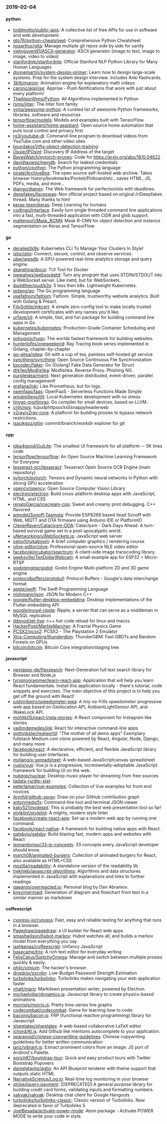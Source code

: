 ### 2019-02-04

#### python
* [toddmotto/public-apis](https://github.com/toddmotto/public-apis): A collective list of free APIs for use in software and web development.
* [gto76/python-cheatsheet](https://github.com/gto76/python-cheatsheet): Comprehensive Python Cheatsheet
* [nosarthur/gita](https://github.com/nosarthur/gita): Manage multiple git repos side by side for sanity
* [vietnguyen91/ASCII-generator](https://github.com/vietnguyen91/ASCII-generator): ASCII generator (image to text, image to image, video to video)
* [stanfordnlp/stanfordnlp](https://github.com/stanfordnlp/stanfordnlp): Official Stanford NLP Python Library for Many Human Languages
* [donnemartin/system-design-primer](https://github.com/donnemartin/system-design-primer): Learn how to design large-scale systems. Prep for the system design interview. Includes Anki flashcards.
* [3b1b/manim](https://github.com/3b1b/manim): Animation engine for explanatory math videos
* [caronc/apprise](https://github.com/caronc/apprise): Apprise - Push Notifications that work with just about every platform!
* [TheAlgorithms/Python](https://github.com/TheAlgorithms/Python): All Algorithms implemented in Python
* [rsms/inter](https://github.com/rsms/inter): The Inter font family
* [vinta/awesome-python](https://github.com/vinta/awesome-python): A curated list of awesome Python frameworks, libraries, software and resources
* [tensorflow/models](https://github.com/tensorflow/models): Models and examples built with TensorFlow
* [home-assistant/home-assistant](https://github.com/home-assistant/home-assistant):  Open source home automation that puts local control and privacy first
* [rg3/youtube-dl](https://github.com/rg3/youtube-dl): Command-line program to download videos from YouTube.com and other video sites
* [bourdakos1/tfjs-object-detection-training](https://github.com/bourdakos1/tfjs-object-detection-training): 
* [j3ssie/IPOsint](https://github.com/j3ssie/IPOsint): Discovery IP Address of the target
* [BayesWatch/pytorch-prunes](https://github.com/BayesWatch/pytorch-prunes): Code for https://arxiv.org/abs/1810.04622
* [davidtavarez/pwndb](https://github.com/davidtavarez/pwndb): Search for leaked credentials
* [python/cpython](https://github.com/python/cpython): The Python programming language
* [pirate/ArchiveBox](https://github.com/pirate/ArchiveBox):  The open source self-hosted web archive. Takes browser history/bookmarks/Pocket/Pinboard/etc., saves HTML, JS, PDFs, media, and more...
* [django/django](https://github.com/django/django): The Web framework for perfectionists with deadlines.
* [deepfakes/faceswap](https://github.com/deepfakes/faceswap): Non official project based on original /r/Deepfakes thread. Many thanks to him!
* [keras-team/keras](https://github.com/keras-team/keras): Deep Learning for humans
* [codingo/Interlace](https://github.com/codingo/Interlace): Easily turn single threaded command line applications into a fast, multi-threaded application with CIDR and glob support.
* [matterport/Mask_RCNN](https://github.com/matterport/Mask_RCNN): Mask R-CNN for object detection and instance segmentation on Keras and TensorFlow

#### go
* [derailed/k9s](https://github.com/derailed/k9s):  Kubernetes CLI To Manage Your Clusters In Style!
* [istio/istio](https://github.com/istio/istio): Connect, secure, control, and observe services.
* [uber/aresdb](https://github.com/uber/aresdb): A GPU-powered real-time analytics storage and query engine.
* [skanehira/docui](https://github.com/skanehira/docui): TUI Tool for Docker
* [joewalnes/websocketd](https://github.com/joewalnes/websocketd): Turn any program that uses STDIN/STDOUT into a WebSocket server. Like inetd, but for WebSockets.
* [ibuildthecloud/k3s](https://github.com/ibuildthecloud/k3s): 5 less then k8s. Lightweight Kubernetes.
* [golang/go](https://github.com/golang/go): The Go programming language
* [usefathom/fathom](https://github.com/usefathom/fathom): Fathom. Simple, trustworthy website analytics. Built with Golang & Preact.
* [FiloSottile/mkcert](https://github.com/FiloSottile/mkcert): A simple zero-config tool to make locally trusted development certificates with any names you'd like.
* [urfave/cli](https://github.com/urfave/cli): A simple, fast, and fun package for building command line apps in Go
* [kubernetes/kubernetes](https://github.com/kubernetes/kubernetes): Production-Grade Container Scheduling and Management
* [gohugoio/hugo](https://github.com/gohugoio/hugo): The worlds fastest framework for building websites.
* [hunterloftis/oneweekend](https://github.com/hunterloftis/oneweekend): Ray Tracing book series implemented in Golang, chapter-by-chapter
* [go-gitea/gitea](https://github.com/go-gitea/gitea): Git with a cup of tea, painless self-hosted git service
* [syncthing/syncthing](https://github.com/syncthing/syncthing): Open Source Continuous File Synchronization
* [bxcodec/faker](https://github.com/bxcodec/faker): Go (Golang) Fake Data Generator for Struct
* [drk1wi/Modlishka](https://github.com/drk1wi/Modlishka): Modlishka. Reverse Proxy. Phishing NG.
* [purpleidea/mgmt](https://github.com/purpleidea/mgmt): Next generation distributed, event-driven, parallel config management!
* [grafana/loki](https://github.com/grafana/loki): Like Prometheus, but for logs.
* [openfaas/faas](https://github.com/openfaas/faas): OpenFaaS - Serverless Functions Made Simple
* [windmilleng/tilt](https://github.com/windmilleng/tilt): Local Kubernetes development with no stress
* [tinygo-org/tinygo](https://github.com/tinygo-org/tinygo): Go compiler for small devices, based on LLVM.
* [cnlh/nps](https://github.com/cnlh/nps): tcpudphttpsocks5snappyheaderweb
* [v2ray/v2ray-core](https://github.com/v2ray/v2ray-core): A platform for building proxies to bypass network restrictions.
* [isacikgoz/gitin](https://github.com/isacikgoz/gitin): commit/branch/workdir explorer for git

#### cpp
* [idea4good/GuiLite](https://github.com/idea4good/GuiLite): The smallest UI framework for all platform -- 5K lines code
* [tensorflow/tensorflow](https://github.com/tensorflow/tensorflow): An Open Source Machine Learning Framework for Everyone
* [tesseract-ocr/tesseract](https://github.com/tesseract-ocr/tesseract): Tesseract Open Source OCR Engine (main repository)
* [pytorch/pytorch](https://github.com/pytorch/pytorch): Tensors and Dynamic neural networks in Python with strong GPU acceleration
* [opencv/opencv](https://github.com/opencv/opencv): Open Source Computer Vision Library
* [electron/electron](https://github.com/electron/electron): Build cross-platform desktop apps with JavaScript, HTML, and CSS
* [renatoGarcia/icecream-cpp](https://github.com/renatoGarcia/icecream-cpp):  Sweet and creamy print debugging. C++ flavored.
* [arendst/Sonoff-Tasmota](https://github.com/arendst/Sonoff-Tasmota): Provide ESP8266 based itead Sonoff with Web, MQTT and OTA firmware using Arduino IDE or PlatformIO
* [CleverRaven/Cataclysm-DDA](https://github.com/CleverRaven/Cataclysm-DDA): Cataclysm - Dark Days Ahead. A turn-based survival game set in a post-apocalyptic world.
* [uNetworking/uWebSockets.js](https://github.com/uNetworking/uWebSockets.js): JavaScript web server
* [ssloy/tinykaboom](https://github.com/ssloy/tinykaboom): A brief computer graphics / rendering course
* [olive-editor/olive](https://github.com/olive-editor/olive): Professional open-source NLE video editor
* [facebookincubator/spectrum](https://github.com/facebookincubator/spectrum): A client-side image transcoding library.
* [geeksville/TenDollarWebcam](https://github.com/geeksville/TenDollarWebcam): A small example app for ESP32 + Micro-RTSP
* [godotengine/godot](https://github.com/godotengine/godot): Godot Engine  Multi-platform 2D and 3D game engine
* [protocolbuffers/protobuf](https://github.com/protocolbuffers/protobuf): Protocol Buffers - Google's data interchange format
* [apple/swift](https://github.com/apple/swift): The Swift Programming Language
* [nlohmann/json](https://github.com/nlohmann/json): JSON for Modern C++
* [google/flutter-desktop-embedding](https://github.com/google/flutter-desktop-embedding): Desktop implementations of the Flutter embedding API
* [google/mysql-ripple](https://github.com/google/mysql-ripple): Ripple, a server that can serve as a middleman in MySQL replication
* [ddovod/jet-live](https://github.com/ddovod/jet-live): c++ hot code reload for linux and macos
* [HackerPoet/MarbleMarcher](https://github.com/HackerPoet/MarbleMarcher): A Fractal Physics Game
* [PCSX2/pcsx2](https://github.com/PCSX2/pcsx2): PCSX2 - The Playstation 2 Emulator
* [Xtra-Computing/thundergbm](https://github.com/Xtra-Computing/thundergbm): ThunderGBM: Fast GBDTs and Random Forests on GPUs
* [bitcoin/bitcoin](https://github.com/bitcoin/bitcoin): Bitcoin Core integration/staging tree

#### javascript
* [nextapps-de/flexsearch](https://github.com/nextapps-de/flexsearch): Next-Generation full text search library for Browser and Node.js
* [tyroprogrammer/learn-react-app](https://github.com/tyroprogrammer/learn-react-app): Application that will help you learn React fundamentals. Install this application locally - there's tutorial, code snippets and exercises. The main objective of this project is to help you get off the ground with React!
* [justinribeiro/speedometer-pwa](https://github.com/justinribeiro/speedometer-pwa): A tiny no-frills speedometer progressive web app based on Geolocation API, AmbientLightSensor API, and WakeLock API.
* [mohitk05/react-insta-stories](https://github.com/mohitk05/react-insta-stories): A React component for Instagram like stories
* [vadimdemedes/ink](https://github.com/vadimdemedes/ink):  React for interactive command-line apps
* [gothinkster/realworld](https://github.com/gothinkster/realworld): "The mother of all demo apps"  Exemplary fullstack Medium.com clone powered by React, Angular, Node, Django, and many more 
* [facebook/react](https://github.com/facebook/react): A declarative, efficient, and flexible JavaScript library for building user interfaces.
* [myliang/x-spreadsheet](https://github.com/myliang/x-spreadsheet): A web-based JavaScriptcanvas spreadsheet
* [vuejs/vue](https://github.com/vuejs/vue):  Vue.js is a progressive, incrementally-adoptable JavaScript framework for building UI on the web.
* [nukeop/nuclear](https://github.com/nukeop/nuclear): Desktop music player for streaming from free sources
* [tadata-ru/dtp-stat](https://github.com/tadata-ru/dtp-stat):  
* [peterlamar/vue-examples](https://github.com/peterlamar/vue-examples): Collection of Vue examples for front end novices
* [Annihil/github-spray](https://github.com/Annihil/github-spray): Draw on your GitHub contribution graph 
* [antonmedv/fx](https://github.com/antonmedv/fx): Command-line tool and terminal JSON viewer 
* [ksky521/nodeppt](https://github.com/ksky521/nodeppt): This is probably the best web presentation tool so far!
* [stylelint/stylelint](https://github.com/stylelint/stylelint): A mighty, modern style linter
* [facebook/create-react-app](https://github.com/facebook/create-react-app): Set up a modern web app by running one command.
* [facebook/react-native](https://github.com/facebook/react-native): A framework for building native apps with React.
* [gatsbyjs/gatsby](https://github.com/gatsbyjs/gatsby): Build blazing fast, modern apps and websites with React
* [leonardomso/33-js-concepts](https://github.com/leonardomso/33-js-concepts):  33 concepts every JavaScript developer should know.
* [march08/animated-burgers](https://github.com/march08/animated-burgers): Collection of animated burgers for React, also available as HTML+CSS
* [mozilla/readability](https://github.com/mozilla/readability): A standalone version of the readability lib
* [trekhleb/javascript-algorithms](https://github.com/trekhleb/javascript-algorithms):  Algorithms and data structures implemented in JavaScript with explanations and links to further readings
* [gaearon/overreacted.io](https://github.com/gaearon/overreacted.io): Personal blog by Dan Abramov.
* [knsv/mermaid](https://github.com/knsv/mermaid): Generation of diagram and flowchart from text in a similar manner as markdown

#### coffeescript
* [cypress-io/cypress](https://github.com/cypress-io/cypress): Fast, easy and reliable testing for anything that runs in a browser.
* [Pagedraw/pagedraw](https://github.com/Pagedraw/pagedraw): a UI builder for React web apps
* [smashwilson/hubot-markov](https://github.com/smashwilson/hubot-markov): Hubot watches all, and builds a markov model from everything you say.
* [jashkenas/coffeescript](https://github.com/jashkenas/coffeescript): Unfancy JavaScript
* [basecamp/trix](https://github.com/basecamp/trix): A rich text editor for everyday writing
* [FelisCatus/SwitchyOmega](https://github.com/FelisCatus/SwitchyOmega): Manage and switch between multiple proxies quickly & easily.
* [philc/vimium](https://github.com/philc/vimium): The hacker's browser.
* [dropbox/zxcvbn](https://github.com/dropbox/zxcvbn): Low-Budget Password Strength Estimation
* [turbolinks/turbolinks](https://github.com/turbolinks/turbolinks): Turbolinks makes navigating your web application faster
* [yhatt/marp](https://github.com/yhatt/marp): Markdown presentation writer, powered by Electron.
* [michaelvillar/dynamics.js](https://github.com/michaelvillar/dynamics.js): Javascript library to create physics-based animations
* [morrisjs/morris.js](https://github.com/morrisjs/morris.js): Pretty time-series line graphs
* [codecombat/codecombat](https://github.com/codecombat/codecombat): Game for learning how to code.
* [baconjs/bacon.js](https://github.com/baconjs/bacon.js): FRP (functional reactive programming) library for Javascript
* [sharelatex/sharelatex](https://github.com/sharelatex/sharelatex): A web-based collaborative LaTeX editor
* [ichord/At.js](https://github.com/ichord/At.js): Add Github like mentions autocomplete to your application.
* [sparanoid/chinese-copywriting-guidelines](https://github.com/sparanoid/chinese-copywriting-guidelines): Chinese copywriting guidelines for better written communication
* [jariz/vibrant.js](https://github.com/jariz/vibrant.js): Extract prominent colors from an image. JS port of Android's Palette.
* [sorich87/bootstrap-tour](https://github.com/sorich87/bootstrap-tour): Quick and easy product tours with Twitter Bootstrap Popovers
* [danielgtaylor/aglio](https://github.com/danielgtaylor/aglio): An API Blueprint renderer with theme support that outputs static HTML
* [NarrativeScience/Log.io](https://github.com/NarrativeScience/Log.io): Real-time log monitoring in your browser
* [stripe/jquery.payment](https://github.com/stripe/jquery.payment): [DEPRECATED] A general purpose library for building credit card forms, validating inputs and formatting numbers.
* [yakyak/yakyak](https://github.com/yakyak/yakyak): Desktop chat client for Google Hangouts
* [turbolinks/turbolinks-classic](https://github.com/turbolinks/turbolinks-classic): Classic version of Turbolinks. Now deprecated in favor of Turbolinks 5.
* [JoelBesada/activate-power-mode](https://github.com/JoelBesada/activate-power-mode): Atom package - Activate POWER MODE to write your code in style.
